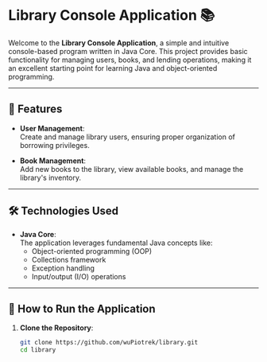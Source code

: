 # Library Console Application 📚

Welcome to the **Library Console Application**, a simple and intuitive console-based program written in Java Core. This project provides basic functionality for managing users, books, and lending operations, making it an excellent starting point for learning Java and object-oriented programming.

---

## 🚀 Features

- **User Management**:  
  Create and manage library users, ensuring proper organization of borrowing privileges.

- **Book Management**:  
  Add new books to the library, view available books, and manage the library's inventory.

---

## 🛠️ Technologies Used

- **Java Core**:  
  The application leverages fundamental Java concepts like:
  - Object-oriented programming (OOP)
  - Collections framework
  - Exception handling
  - Input/output (I/O) operations

---

## 🎯 How to Run the Application

1. **Clone the Repository**:
   ```bash
   git clone https://github.com/wuPiotrek/library.git
   cd library

